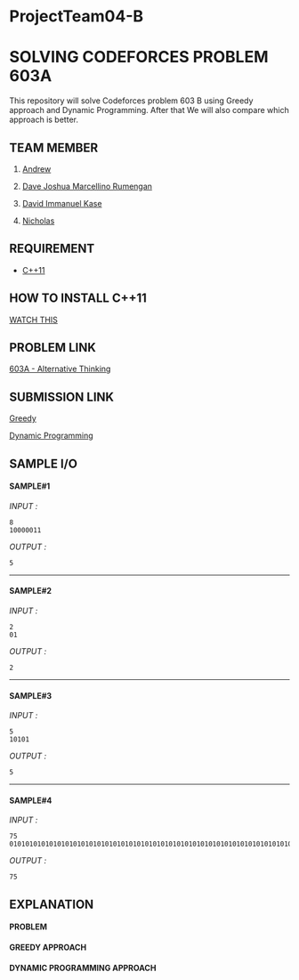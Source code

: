 # ProjectTeam04-B
# SOLVING CODEFORCES PROBLEM 603A 
This repository will solve Codeforces problem 603 B using Greedy approach and Dynamic Programming. 
After that We will also compare which approach is better.

## TEAM MEMBER
1. [Andrew](https://github.com/ndrewwjy)

2. [Dave Joshua Marcellino Rumengan](https://github.com/djoshua449)

3. [David Immanuel Kase](https://github.com/dkase99)

4. [Nicholas](https://github.com/santosonicholas)


## REQUIREMENT
- [C++11](https://osdn.net/projects/mingw/releases/)

## HOW TO INSTALL C++11
[WATCH THIS](https://www.youtube.com/watch?v=1OsGXuNA5cc)

## PROBLEM LINK

[603A - Alternative Thinking](http://codeforces.com/problemset/problem/603/A)

## SUBMISSION LINK 

[Greedy](https://github.com/AAlab1819/ProjectTeam04-B/blob/master/603A-Greedy.cpp)

[Dynamic Programming](https://github.com/AAlab1819/ProjectTeam04-B/blob/master/603A-DP.cpp)

## SAMPLE I/O
#### SAMPLE#1
*INPUT :*
```
8
10000011
```
*OUTPUT :*
```
5
```

-------------------------------------------------------

#### SAMPLE#2
*INPUT :*
```
2
01
```
*OUTPUT :*
```
2
```

-------------------------------------------------------

#### SAMPLE#3
*INPUT :*
```
5
10101
``` 
*OUTPUT :*
```
5
```

-------------------------------------------------------

#### SAMPLE#4
*INPUT :*
```
75
010101010101010101010101010101010101010101010101010101010101010101010101010
```
*OUTPUT :*
```
75
```

## EXPLANATION

#### PROBLEM

#### GREEDY APPROACH

#### DYNAMIC PROGRAMMING APPROACH
